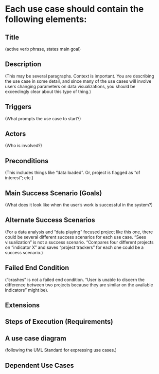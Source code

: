 
# Each use case should contain the following elements:

## Title 
(active verb phrase, states main goal)

## Description 
(This may be several paragraphs. Context is important. You are describing the use case in some detail, and since many of the use cases will involve users changing parameters on data visualizations, you should be exceedingly clear about this type of thing.)

## Triggers 
(What prompts the use case to start?)

## Actors 
(Who is involved?)

## Preconditions 
(This includes things like “data loaded”. Or, project is flagged as “of interest”; etc.)

## Main Success Scenario (Goals)
(What does it look like when the user’s work is successful in the system?)

## Alternate Success Scenarios 
(For a data analysis and “data playing” focused project like this one, there could be several different success scenarios for each use case. “Sees visualization” is not a success scenario. “Compares four different projects on “indicator X” and saves “project trackers” for each one could be a success scenario.)

## Failed End Condition 
(“crashes” is not a failed end condition. “User is unable to discern the difference between two projects because they are similar on the available indicators” might be).

## Extensions

## Steps of Execution (Requirements)

## A use case diagram
(following the UML Standard for expressing use cases.)

## Dependent Use Cases

